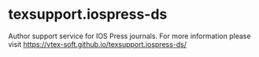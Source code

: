 # texsupport.iospress-ds
Author support service for IOS Press journals. For more information please visit https://vtex-soft.github.io/texsupport.iospress-ds/
